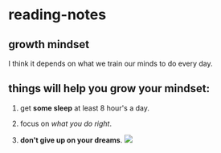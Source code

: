 # reading-notes


## **growth mindset**

I think it depends on what we train our minds to do every day.

## things will help you grow your mindset:

1. get **some sleep** at least 8 hour's a day.

2. focus on *what you do right*.

3. **don't give up on your dreams**.
![](https://www.techtello.com/wp-content/uploads/2020/06/fixed-mindset-vs-growth-mindset-chart.png)